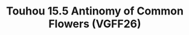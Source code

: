 ---
title: "Touhou 15.5 Antinomy of Common Flowers (VGFF26)"
permalink: /events/vgff26/aocf
game: "AoCF"
game_name: "Touhou 15.5 Antinomy of Common Flowers"
event: "Vortex Gallery x Frosty Faustings XVIII"
layout: vgff26/game
---